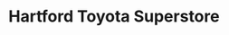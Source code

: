 ---
title: "Hartford Toyota Superstore"
url: /hartford/hartford-toyota-superstore/
shop: Autohaus
---